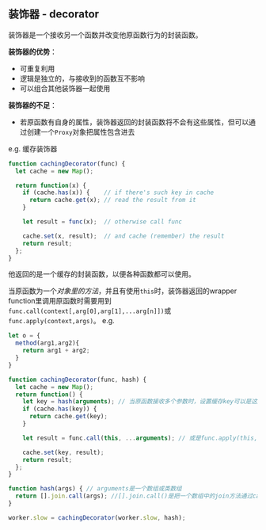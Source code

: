## 装饰器 - decorator
装饰器是一个接收另一个函数并改变他原函数行为的封装函数。

**装饰器的优势**：
+ 可重复利用
+ 逻辑是独立的，与接收到的函数互不影响
+ 可以组合其他装饰器一起使用

**装饰器的不足**：
+ 若原函数有自身的属性，装饰器返回的封装函数将不会有这些属性，但可以通过创建一个`Proxy`对象把属性包含进去


e.g. 缓存装饰器
```js
function cachingDecorator(func) {
  let cache = new Map();

  return function(x) {
    if (cache.has(x)) {    // if there's such key in cache
      return cache.get(x); // read the result from it
    }

    let result = func(x);  // otherwise call func

    cache.set(x, result);  // and cache (remember) the result
    return result;
  };
}
```
他返回的是一个缓存的封装函数，以便各种函数都可以使用。

当原函数为一个*对象里的方法*，并且有使用`this`时，装饰器返回的wrapper function里调用原函数时需要用到`func.call(context[,arg[0],arg[1],...arg[n]])`或`func.apply(context,args)`。
e.g.
```js
let o = {
  method(arg1,arg2){
    return arg1 + arg2;
  }
}

function cachingDecorator(func, hash) {
  let cache = new Map();
  return function() {
    let key = hash(arguments); // 当原函数接收多个参数时，设置缓存key可以是这些参数的集合
    if (cache.has(key)) {
      return cache.get(key);
    }

    let result = func.call(this, ...arguments); // 或是func.apply(this, arguments)；此处直接使用this是因为函数调用时的this指向o对象

    cache.set(key, result);
    return result;
  };
}

function hash(args) { // arguments是一个数组或类数组
  return [].join.call(args); //[].join.call()是把一个数组中的join方法通过call应用到另一个对象上，该对象必须有0, 1, 2, ...n的属性，以及length
}

worker.slow = cachingDecorator(worker.slow, hash);
```